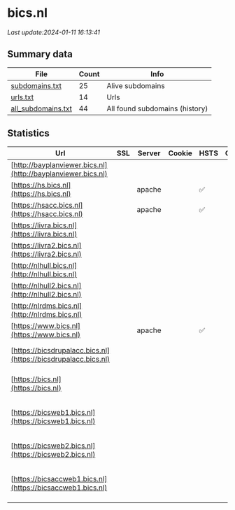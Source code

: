 # bics.nl
*Last update:2024-01-11 16:13:41*
## Summary data
| File       | Count | Info |
|------------|-------|------|
|[subdomains.txt](/data/bics/subdomains.txt)|25|Alive subdomains|
|[urls.txt](/data/bics/urls.txt)|14|Urls|
|[all_subdomains.txt](/data/bics/all_subdomains.txt)|44|All found subdomains (history)|
## Statistics
| Url | SSL | Server | Cookie | HSTS | CSP | XFO | XXP | RP | Tech |
|------------|-------|------|------|------|------|------|------|------|------|
|[http://bayplanviewer.bics.nl](http://bayplanviewer.bics.nl)| | | | | | | |:white_check_mark: ||
|[https://hs.bics.nl](https://hs.bics.nl)| |apache| |:white_check_mark: | | |:white_check_mark: |:white_check_mark: |:white_check_mark: |Apache HTTP Server H...|
|[https://hsacc.bics.nl](https://hsacc.bics.nl)| |apache| |:white_check_mark: | | |:white_check_mark: |:white_check_mark: |:white_check_mark: |Apache HTTP Server H...|
|[https://livra.bics.nl](https://livra.bics.nl)| | | | | | | |:white_check_mark: ||
|[https://livra2.bics.nl](https://livra2.bics.nl)| | | | | | | |:white_check_mark: |HSTS|
|[http://nlhull.bics.nl](http://nlhull.bics.nl)| | | | | | | |:white_check_mark: ||
|[http://nlhull2.bics.nl](http://nlhull2.bics.nl)| | | | | | | |:white_check_mark: ||
|[http://nlrdms.bics.nl](http://nlrdms.bics.nl)| | | | | | | |:white_check_mark: ||
|[https://www.bics.nl](https://www.bics.nl)| |apache| |:white_check_mark: | | |:white_check_mark: |:white_check_mark: |:white_check_mark: |Apache HTTP Server D...|
|[https://bicsdrupalacc.bics.nl](https://bicsdrupalacc.bics.nl)| | | | | | | |:white_check_mark: |Apache HTTP Server:2...|
|[https://bics.nl](https://bics.nl)| | | | | | | |:white_check_mark: |Apache HTTP Server|
|[https://bicsweb1.bics.nl](https://bicsweb1.bics.nl)| | | | | | | |:white_check_mark: |Apache HTTP Server H...|
|[https://bicsweb2.bics.nl](https://bicsweb2.bics.nl)| | | | | | | |:white_check_mark: |Apache HTTP Server|
|[https://bicsaccweb1.bics.nl](https://bicsaccweb1.bics.nl)| | | | | | | |:white_check_mark: |Apache HTTP Server H...|